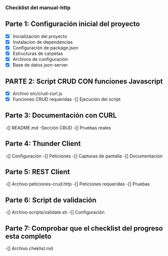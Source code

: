 ### Checklist del manual-http

## Parte 1: Configuración inicial del proyecto
-[x] Inicialización del proyecto
-[x] Instalacion de dependencias
-[x] Configuración de package.json
-[x] Estructuras de carpetas
-[x] Archivos de configuración
-[x] Base de datos json-server

## PARTE 2: Script CRUD CON funciones Javascript
-[x] Archivo src/crud-curl.js
-[x] Funciones CRUD requeridas
-[] Ejecución del script

## Parte 3: Documentación con CURL
-[] README.md -Sección CRUD
-[] Pruebas reales

## Parte 4: Thunder Client
-[] Configuración
-[] Peticiones
-[] Capturas  de pantalla
-[] Documentación

## Parte 5: REST Client
-[] Archivo peticiones-crud.http
-[] Peticiones requeridas
-[] Pruebas

## Parte 6: Script de validación
-[] Archivo scripts/validate.sh
-[] Configuración

## Parte 7: Comprobar que el checklist del progreso esta completo
-[] Archivo cheklist.md


